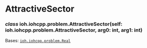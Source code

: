 # AttractiveSector


### _class_ ioh.iohcpp.problem.AttractiveSector(self: ioh.iohcpp.problem.AttractiveSector, arg0: int, arg1: int)
Bases: [`ioh.iohcpp.problem.Real`](ioh.iohcpp.problem.Real.md#ioh.iohcpp.problem.Real)
